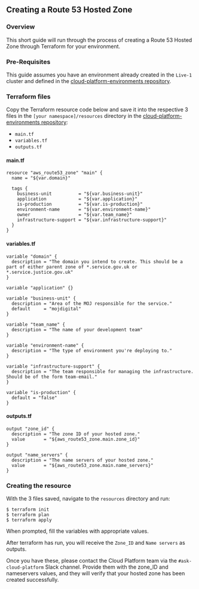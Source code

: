 ## Creating a Route 53 Hosted Zone

### Overview

This short guide will run through the process of creating a Route 53 Hosted Zone through Terraform for your environment.

### Pre-Requisites

This guide assumes you have an environment already created in the `Live-1` cluster and defined in the [cloud-platform-environments repository][env-repo].

### Terraform files

Copy the Terraform resource code below and save it into the respective 3 files in the `[your namespace]/resources` directory in the [cloud-platform-environments repository][env-repo]:

 * `main.tf`
 * `variables.tf`
 * `outputs.tf`

#### main.tf
```
resource "aws_route53_zone" "main" {
  name = "${var.domain}"

  tags {
    business-unit          = "${var.business-unit}"
    application            = "${var.application}"
    is-production          = "${var.is-production}"
    environment-name       = "${var.environment-name}"
    owner                  = "${var.team_name}"
    infrastructure-support = "${var.infrastructure-support}"
  }
}
```

#### variables.tf
```
variable "domain" {
  description = "The domain you intend to create. This should be a part of either parent zone of *.service.gov.uk or *.service.justice.gov.uk"
}

variable "application" {}

variable "business-unit" {
  description = "Area of the MOJ responsible for the service."
  default     = "mojdigital"
}

variable "team_name" {
  description = "The name of your development team"
}

variable "environment-name" {
  description = "The type of environment you're deploying to."
}

variable "infrastructure-support" {
  description = "The team responsible for managing the infrastructure. Should be of the form team-email."
}

variable "is-production" {
  default = "false"
}
```

#### outputs.tf
```
output "zone_id" {
  description = "The zone ID of your hosted zone."
  value       = "${aws_route53_zone.main.zone_id}"
}

output "name_servers" {
  description = "The name servers of your hosted zone."
  value       = "${aws_route53_zone.main.name_servers}"
}
```

### Creating the resource

With the 3 files saved, navigate to the `resources` directory and run:

```
$ terraform init
$ terraform plan
$ terraform apply
```

When prompted, fill the variables with appropriate values.

After terraform has run, you will receive the `Zone_ID` and `Name servers` as outputs.

Once you have these, please contact the Cloud Platform team via the `#ask-cloud-platform` Slack channel. Provide them with the zone_ID and nameservers values, and they will verify that your hosted zone has been created successfully.

[env-repo]: https://github.com/ministryofjustice/cloud-platform-environments
